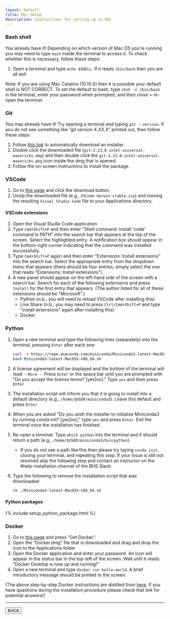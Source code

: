 ```yaml
---
layout: default
title: Mac Setup
description: Instructions for setting up on Mac
---
```


### Bash shell

You already have it! Depending on which version of Mac OS you’re running you may
need to type `bash` inside the terminal to access it. To check whether this is
necessary, follow these steps:

1. Open a terminal and type `echo $SHELL`. If it reads `/bin/bash` then you are
   all set!

Note: If you are using Mac Catalina (10.15.X) then it is possible your default
shell is NOT CORRECT. To set the default to bash, type `chsh -s /bin/bash` in
the terminal, enter your password when prompted, and then close + re-open the
terminal.

### Git

You may already have it! Try opening a terminal and typing `git --version`. If
you do not see something like “git version X.XX.X” printed out, then follow
these steps:

1. Follow
   [this link](https://sourceforge.net/projects/git-osx-installer/files/git-2.23.0-intel-universal-mavericks.dmg/download?use_mirror=autoselect)
   to automatically download an installer.
1. Double click the downloaded file (`git-2.23.0-intel-universal-mavericks.dmg`)
   and then double click the `git-2.23.0-intel-universal-mavericks.pkg` icon
   inside the dmg that is opened.
1. Follow the on-screen instructions to install the package.

### VSCode

1. Go to [this page](https://code.visualstudio.com/) and click the download
   button.
1. Unzip the downloaded file (e.g., `VSCode-darwin-stable.zip`) and moving the
   resulting `Visual Studio Code` file to your Applications directory.

#### VSCode extensions

1. Open the Visual Studio Code application
1. Type `Cmd+Shift+P` and then enter "Shell command: Install 'code' command in
   PATH" into the search bar that appears at the top of the screen. Select the
   highlighted entry. A notification box should appear in the bottom-right
   corner indicating that the command was installed successfully.
1. Type `Cmd+Shift+P` again and then enter "Extensions: Install extensions" into
   the search bar. Select the appropriate entry from the dropdown menu that
   appears (there should be four entries; simply select the one that reads
   "Extensions: Install extensions").
1. A new panel should appear on the left-hand side of the screen with a search
   bar. Search for each of the following extensions and press `Install` for the
   first entry that appears. (The author listed for all of these extensions
   should be "Microsoft".)
   - Python (n.b., you will need to reload VSCode after installing this)
   - Live Share (n.b., you may need to press `Ctrl/Cmd+Shift+P` and type
     "install extensions" again after installing this)
   - Docker

### Python

1. Open a new terminal and type the following lines (separately) into the
   terminal, pressing `Enter` after each one:

   ```bash
   curl -O https://repo.anaconda.com/miniconda/Miniconda3-latest-MacOSX-x86_64.sh
   bash Miniconda3-latest-MacOSX-x86_64.sh
   ```

1. A license agreement will be displayed and the bottom of the terminal will
   read `--More--`. Press `Enter` or the space bar until you are prompted with
   "Do you accept the license terms? [yes|no]." Type `yes` and then press
   `Enter`
1. The installation script will inform you that it is going to install into a
   default directory (e.g., `/home/$USER/miniconda3`). Leave this default and
   press `Enter`.
1. When you are asked "Do you wish the installer to initialize Miniconda3 by
   running conda init? [yes|no]," type `yes` and press `Enter`. Exit the
   terminal once the installation has finished.
1. Re-open a terminal. Type `which python` into the terminal and it should
   return a path (e.g., `/home/$USER/miniconda3/bin/python`).
   - If you do not see a path like this then please try typing `conda init`,
     closing your terminal, and repeating this step. If your issue is still not
     resolved skip the following step and contact an instructor on the
     #help-installation channel of the BHS Slack.
1. Type the following to remove the installation script that was downloaded:

   ```bash
   rm ./Miniconda3-latest-MacOSX-x86_64.sh
   ```

#### Python packages

{% include setup_python_package.html %}

### Docker

1. Go to
   [this page](https://hub.docker.com/editions/community/docker-ce-desktop-mac/)
   and press “Get Docker”.
1. Open the “Docker.dmg” file that is downloaded and drag and drop the icon to
   the Applications folder
1. Open the Docker application and enter your password. An icon will appear in
   the status bar in the top-left of the screen. Wait until it reads “Docker
   Desktop is now up and running!”
1. Open a new terminal and type `docker run hello-world`. A brief introductory
   message should be printed to the screen.

(The above step-by-step Docker instructions are distilled from
[here](https://docs.docker.com/docker-for-mac/install/). If you have questions
during the installation procedure please check that link for potential answers!)

---

<a href="{{ site.url }}/setup/setup.html"><button>BACK</button></a>
